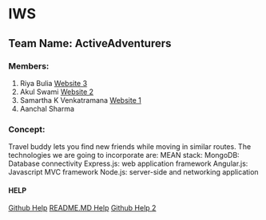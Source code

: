 # IWS
## Team Name: ActiveAdventurers
### Members:
1. Riya Bulia [Website 3](https://run.plnkr.co/plunks/8zapXH5qDeP1WqfYjcGy/index.html)
2. Akul Swami [Website 2](https://plnkr.co/LFZuh5T7gRxiLyF9rCv6)
3. Samartha K Venkatramana [Website 1](http://plnkr.co/U66zj6YoJ3invoH7DtP9)
4. Aanchal Sharma
### Concept:
Travel buddy lets you find new friends while moving in similar routes. The technologies we are going to incorporate are:
MEAN stack:
  MongoDB: Database connectivity
  Express.js: web application framework 
  Angular.js: Javascript MVC framework
  Node.js: server-side and networking application

#### HELP
[Github Help](https://help.github.com/articles/adding-an-existing-project-to-github-using-the-command-line/)
[README.MD Help](https://help.github.com/articles/basic-writing-and-formatting-syntax/#styling-text)
[Github Help 2](http://dont-be-afraid-to-commit.readthedocs.io/en/latest/git/commandlinegit.html)

